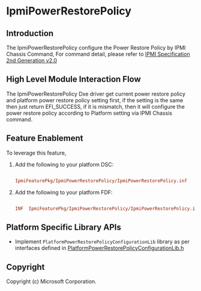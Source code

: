 # IpmiPowerRestorePolicy

## Introduction

The IpmiPowerRestorePolicy configure the Power Restore Policy by IPMI Chassis Command, For command detail, please refer
to [IPMI Specification 2nd Generation v2.0](https://www.intel.com/content/dam/www/public/us/en/documents/product-briefs/ipmi-second-gen-interface-spec-v2-rev1-1.pdf)

## High Level Module Interaction Flow

The IpmiPowerRestorePolicy Dxe driver get current power restore policy and platform power restore policy setting first, if
the setting is the same then just return EFI_SUCCESS, if it is mismatch, then it will configure the power restore policy
according to Platform setting via IPMI Chassis command.

## Feature Enablement

To leverage this feature,

1. Add the following to your platform DSC:

    ```ini

    IpmiFeaturePkg/IpmiPowerRestorePolicy/IpmiPowerRestorePolicy.inf

    ```

2. Add the following to your platform FDF:

    ```ini

    INF  IpmiFeaturePkg/IpmiPowerRestorePolicy/IpmiPowerRestorePolicy.inf

    ```

## Platform Specific Library APIs

- Implement `PlatformPowerRestorePolicyConfigurationLib` library as per interfaces defined in [PlatformPowerRestorePolicyConfigurationLib.h](../Include/Library/PlatformPowerRestorePolicyConfigurationLib.h)

## Copyright

Copyright (c) Microsoft Corporation.
